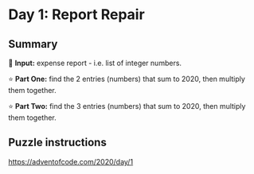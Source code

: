 # Day 1: Report Repair

## Summary

📃 **Input:** expense report - i.e. list of integer numbers.

⭐ **Part One:** find the 2 entries (numbers) that sum to 2020, then multiply them together.

⭐ **Part Two:** find the 3 entries (numbers) that sum to 2020, then multiply them together.

## Puzzle instructions
https://adventofcode.com/2020/day/1